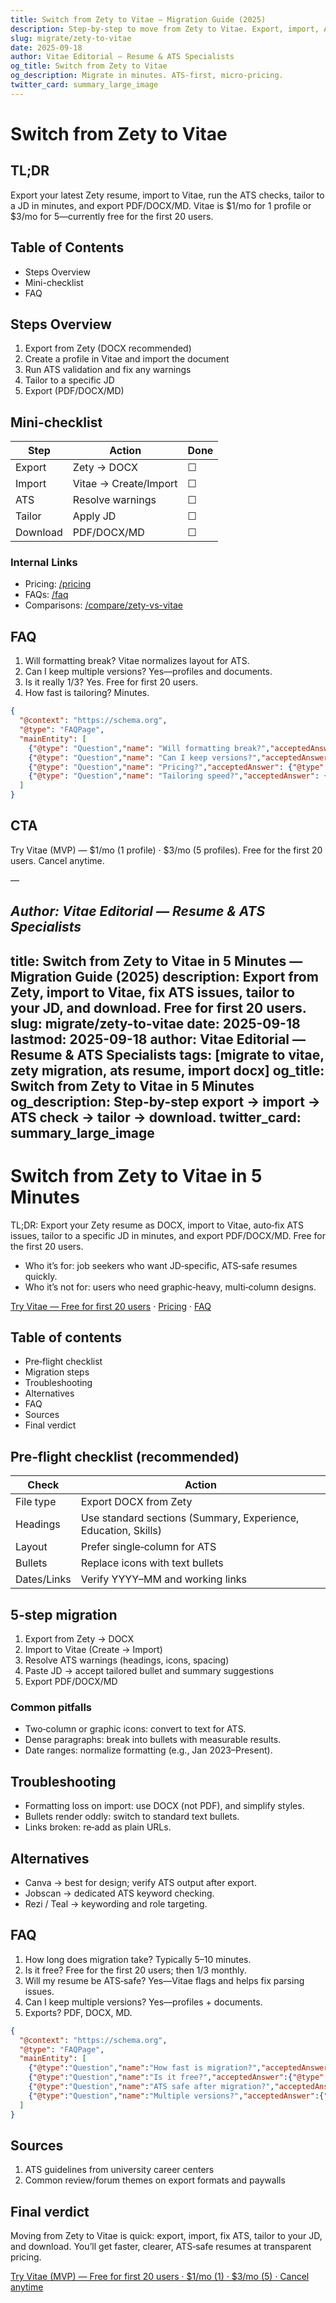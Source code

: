 ```yaml
---
title: Switch from Zety to Vitae — Migration Guide (2025)
description: Step-by-step to move from Zety to Vitae. Export, import, ATS check, and download. $1/$3 pricing.
slug: migrate/zety-to-vitae
date: 2025-09-18
author: Vitae Editorial — Resume & ATS Specialists
og_title: Switch from Zety to Vitae
og_description: Migrate in minutes. ATS-first, micro-pricing.
twitter_card: summary_large_image
---
```


# Switch from Zety to Vitae

## TL;DR
Export your latest Zety resume, import to Vitae, run the ATS checks, tailor to a JD in minutes, and export PDF/DOCX/MD. Vitae is $1/mo for 1 profile or $3/mo for 5—currently free for the first 20 users.

## Table of Contents
- Steps Overview
- Mini-checklist
- FAQ

## Steps Overview
1. Export from Zety (DOCX recommended)
2. Create a profile in Vitae and import the document
3. Run ATS validation and fix any warnings
4. Tailor to a specific JD
5. Export (PDF/DOCX/MD)

## Mini-checklist
| Step | Action | Done |
|---|---|---|
| Export | Zety → DOCX | ☐ |
| Import | Vitae → Create/Import | ☐ |
| ATS | Resolve warnings | ☐ |
| Tailor | Apply JD | ☐ |
| Download | PDF/DOCX/MD | ☐ |

### Internal Links
- Pricing: [/pricing](/pricing)
- FAQs: [/faq](/faq)
- Comparisons: [/compare/zety-vs-vitae](/compare/zety-vs-vitae)

## FAQ
1. Will formatting break? Vitae normalizes layout for ATS.
2. Can I keep multiple versions? Yes—profiles and documents.
3. Is it really $1/$3? Yes. Free for first 20 users.
4. How fast is tailoring? Minutes.

```json
{
  "@context": "https://schema.org",
  "@type": "FAQPage",
  "mainEntity": [
    {"@type": "Question","name": "Will formatting break?","acceptedAnswer": {"@type": "Answer","text": "Vitae normalizes for ATS readability."}},
    {"@type": "Question","name": "Can I keep versions?","acceptedAnswer": {"@type": "Answer","text": "Yes, manage profiles/documents."}},
    {"@type": "Question","name": "Pricing?","acceptedAnswer": {"@type": "Answer","text": "$1/mo or $3/mo. Free for first 20 users."}},
    {"@type": "Question","name": "Tailoring speed?","acceptedAnswer": {"@type": "Answer","text": "Minutes with guided flow."}}
  ]
}
```

## CTA
Try Vitae (MVP) — $1/mo (1 profile) · $3/mo (5 profiles). Free for the first 20 users. Cancel anytime.

—

_Author: Vitae Editorial — Resume & ATS Specialists_
---
title: Switch from Zety to Vitae in 5 Minutes — Migration Guide (2025)
description: Export from Zety, import to Vitae, fix ATS issues, tailor to your JD, and download. Free for first 20 users.
slug: migrate/zety-to-vitae
date: 2025-09-18
lastmod: 2025-09-18
author: Vitae Editorial — Resume & ATS Specialists
tags: [migrate to vitae, zety migration, ats resume, import docx]
og_title: Switch from Zety to Vitae in 5 Minutes
og_description: Step-by-step export → import → ATS check → tailor → download.
twitter_card: summary_large_image
---

# Switch from Zety to Vitae in 5 Minutes

TL;DR: Export your Zety resume as DOCX, import to Vitae, auto‑fix ATS issues, tailor to a specific JD in minutes, and export PDF/DOCX/MD. Free for the first 20 users.

- Who it’s for: job seekers who want JD‑specific, ATS‑safe resumes quickly.
- Who it’s not for: users who need graphic‑heavy, multi‑column designs.

[Try Vitae — Free for first 20 users](#/cta-top) · [Pricing](/pricing) · [FAQ](/faq)

## Table of contents
- Pre‑flight checklist
- Migration steps
- Troubleshooting
- Alternatives
- FAQ
- Sources
- Final verdict

## Pre‑flight checklist (recommended)

| Check | Action |
|---|---|
| File type | Export DOCX from Zety |
| Headings | Use standard sections (Summary, Experience, Education, Skills) |
| Layout | Prefer single‑column for ATS |
| Bullets | Replace icons with text bullets |
| Dates/Links | Verify YYYY–MM and working links |

## 5‑step migration

1) Export from Zety → DOCX  
2) Import to Vitae (Create → Import)  
3) Resolve ATS warnings (headings, icons, spacing)  
4) Paste JD → accept tailored bullet and summary suggestions  
5) Export PDF/DOCX/MD

### Common pitfalls
- Two‑column or graphic icons: convert to text for ATS.  
- Dense paragraphs: break into bullets with measurable results.  
- Date ranges: normalize formatting (e.g., Jan 2023–Present).

## Troubleshooting
- Formatting loss on import: use DOCX (not PDF), and simplify styles.  
- Bullets render oddly: switch to standard text bullets.  
- Links broken: re‑add as plain URLs.

## Alternatives
- Canva → best for design; verify ATS output after export.  
- Jobscan → dedicated ATS keyword checking.  
- Rezi / Teal → keywording and role targeting.

## FAQ
1) How long does migration take? Typically 5–10 minutes.  
2) Is it free? Free for the first 20 users; then $1/$3 monthly.  
3) Will my resume be ATS‑safe? Yes—Vitae flags and helps fix parsing issues.  
4) Can I keep multiple versions? Yes—profiles + documents.  
5) Exports? PDF, DOCX, MD.

```json
{
  "@context": "https://schema.org",
  "@type": "FAQPage",
  "mainEntity": [
    {"@type":"Question","name":"How fast is migration?","acceptedAnswer":{"@type":"Answer","text":"Usually 5–10 minutes start to finish."}},
    {"@type":"Question","name":"Is it free?","acceptedAnswer":{"@type":"Answer","text":"Free for the first 20 users; then $1/$3 monthly."}},
    {"@type":"Question","name":"ATS safe after migration?","acceptedAnswer":{"@type":"Answer","text":"Yes—Vitae flags and helps fix issues."}},
    {"@type":"Question","name":"Multiple versions?","acceptedAnswer":{"@type":"Answer","text":"Yes, profiles can hold multiple documents."}}
  ]
}
```

## Sources
1) ATS guidelines from university career centers  
2) Common review/forum themes on export formats and paywalls

## Final verdict
Moving from Zety to Vitae is quick: export, import, fix ATS, tailor to your JD, and download. You’ll get faster, clearer, ATS‑safe resumes at transparent pricing.

[Try Vitae (MVP) — Free for first 20 users · $1/mo (1) · $3/mo (5) · Cancel anytime](#/cta-bottom)
